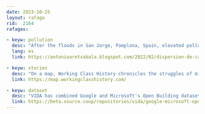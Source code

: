 ```yaml
---
date: 2023-10-25
layout: rafaga
rid:  2164
rafagas:

- keyw: pollution
  desc: "After the floods in San Jorge, Pamplona, Spain, elevated pollution of granulated rubber and microplastic particles was observed coming from football fields made of artificial grass."
  lang: es
  link: https://antonioaretxabala.blogspot.com/2022/02/dispersion-de-caucho-granulado-y.html 

- keyw: stories
  desc: "On a map, Working Class History chronicles the struggles of millions of ordinary people fighting for a better world"
  link: https://map.workingclasshistory.com/

- keyw: dataset
  desc: "VIDA has combined Google and Microsoft's Open Building datasets and made them publicly available in multiple formats"
  link: https://beta.source.coop/repositories/vida/google-microsoft-open-buildings/description/
---
```

